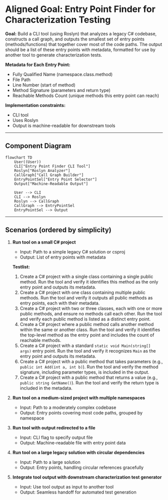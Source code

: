 # Aligned Goal: Entry Point Finder for Characterization Testing

**Goal:**
Build a CLI tool (using Roslyn) that analyzes a legacy C# codebase, constructs a call graph, and outputs the smallest set of entry points (methods/functions) that together cover most of the code paths. The output should be a list of these entry points with metadata, formatted for use by another tool to generate characterization tests.

**Metadata for Each Entry Point:**
- Fully Qualified Name (namespace.class.method)
- File Path
- Line Number (start of method)
- Method Signature (parameters and return type)
- Reachable Methods Count (unique methods this entry point can reach)

**Implementation constraints:**
- CLI tool
- Uses Roslyn
- Output is machine-readable for downstream tools

---

## Component Diagram

```mermaid
flowchart TD
    User((User))
    CLI["Entry Point Finder CLI Tool"]
    Roslyn["Roslyn Analyzer"]
    CallGraph["Call Graph Builder"]
    EntryPointSel["Entry Point Selector"]
    Output["Machine-Readable Output"]

    User --> CLI
    CLI --> Roslyn
    Roslyn --> CallGraph
    CallGraph --> EntryPointSel
    EntryPointSel --> Output
```

---

## Scenarios (ordered by simplicity)

1. **Run tool on a small C# project**
   - Input: Path to a simple legacy C# solution or csproj
   - Output: List of entry points with metadata

   **Testlist:**
   1. Create a C# project with a single class containing a single public method. Run the tool and verify it identifies this method as the only entry point and outputs its metadata.
   2. Create a C# project with one class containing multiple public methods. Run the tool and verify it outputs all public methods as entry points, each with their metadata.
   3. Create a C# project with two or three classes, each with one or more public methods, and ensure no methods call each other. Run the tool and verify each public method is listed as a distinct entry point.
   4. Create a C# project where a public method calls another method within the same or another class. Run the tool and verify it identifies the top-level method as the entry point and includes the count of reachable methods.
   5. Create a C# project with a standard `static void Main(string[] args)` entry point. Run the tool and verify it recognizes `Main` as the entry point and outputs its metadata.
   6. Create a C# project with a public method that takes parameters (e.g., `public int Add(int a, int b)`). Run the tool and verify the method signature, including parameter types, is included in the output.
   7. Create a C# project with a public method that returns a value (e.g., `public string GetName()`). Run the tool and verify the return type is included in the metadata.

2. **Run tool on a medium-sized project with multiple namespaces**
   - Input: Path to a moderately complex codebase
   - Output: Entry points covering most code paths, grouped by namespace

3. **Run tool with output redirected to a file**
   - Input: CLI flag to specify output file
   - Output: Machine-readable file with entry point data

4. **Run tool on a large legacy solution with circular dependencies**
   - Input: Path to a large solution
   - Output: Entry points, handling circular references gracefully

5. **Integrate tool output with downstream characterization test generator**
   - Input: Use tool output as input to another tool
   - Output: Seamless handoff for automated test generation
